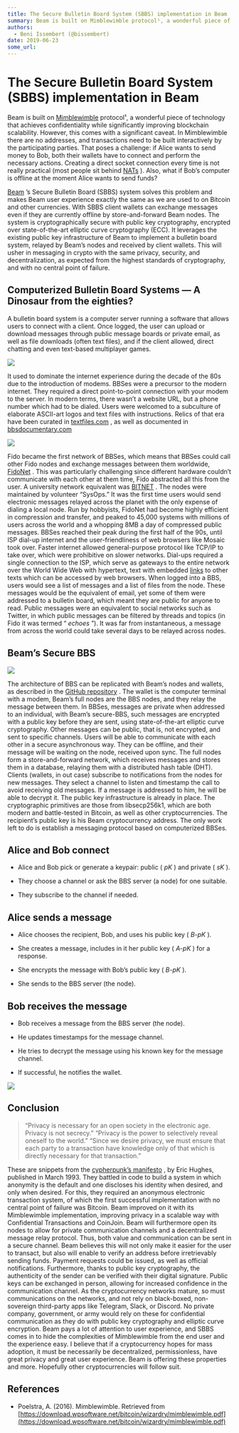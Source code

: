 ```yaml
---
title: The Secure Bulletin Board System (SBBS) implementation in Beam
summary: Beam is built on Mimblewimble protocol¹, a wonderful piece of technology that achieves confidentiality while significantly improving blockchain scalability. However, this comes with a significant caveat. In Mimblewimble there are no addresses, and transactions need to be built interactively by the participating parties. That poses a challenge- if Alice wants to send money to Bob, both their wallets have to connect and perform the necessary actions. Creating a direct socket connection every time
authors:
  - Beni Issembert (@bissembert)
date: 2019-06-23
some_url: 
---
```


# The Secure Bulletin Board System (SBBS) implementation in Beam

Beam is built on 
[Mimblewimble](https://docs.beam.mw/Mimblewimble.pdf)
 protocol¹, a wonderful piece of technology that achieves confidentiality while significantly improving blockchain scalability. However, this comes with a significant caveat. In Mimblewimble there are no addresses, and transactions need to be built interactively by the participating parties.
That poses a challenge: if Alice wants to send money to Bob, both their wallets have to connect and perform the necessary actions. Creating a direct socket connection every time is not really practical (most people sit behind 
[NATs](https://en.wikipedia.org/wiki/Network_address_translation)
 ). Also, what if Bob’s computer is offline at the moment Alice wants to send funds?
 
[Beam](https://www.beam.mw/)
 ’s Secure Bulletin Board (SBBS) system solves this problem and makes Beam user experience exactly the same as we are used to on Bitcoin and other currencies.
With SBBS client wallets can exchange messages even if they are currently offline by store-and-forward Beam nodes. The system is cryptographically secure with public key cryptography, encrypted over state-of-the-art elliptic curve cryptography (ECC). It leverages the existing public key infrastructure of Beam to implement a bulletin board system, relayed by Beam’s nodes and received by client wallets. This will usher in messaging in crypto with the same privacy, security, and decentralization, as expected from the highest standards of cryptography, and with no central point of failure.

## Computerized Bulletin Board Systems — A Dinosaur from the eighties?
A bulletin board system is a computer server running a software that allows users to connect with a client. Once logged, the user can upload or download messages through public message boards or private email, as well as file downloads (often text files), and if the client allowed, direct chatting and even text-based multiplayer games.

![](https://api.kauri.io:443/ipfs/QmPg5VmNbbwGkLpWD1LyaUgY8jqvtB6LNZFJrezP9Ws7oL)

It used to dominate the internet experience during the decade of the 80s due to the introduction of modems. BBSes were a precursor to the modern internet. They required a direct point-to-point connection with your modem to the server. In modern terms, there wasn’t a website URL, but a phone number which had to be dialed. Users were welcomed to a subculture of elaborate ASCII-art logos and text files with instructions. Relics of that era have been curated in 
[textfiles.com](http://textfiles.com)
 , as well as documented in 
[bbsdocumentary.com](http://www.bbsdocumentary.com/)
 

![](https://api.kauri.io:443/ipfs/QmX292nQ7ve26YUeuY7mKFPLUJwV7X3r1g2earozdF29SF)

Fido became the first network of BBSes, which means that BBSes could call other Fido nodes and exchange messages between them worldwide, 
[FidoNet](https://www.fidonet.org/inet92_Randy_Bush.txt)
 . This was particularly challenging since different hardware couldn’t communicate with each other at them time, Fido abstracted all this from the user. A university network equivalent was 
[BITNET](https://en.wikipedia.org/wiki/BITNET)
 . The nodes were maintained by volunteer “SysOps.” It was the first time users would send electronic messages relayed across the planet with the only expense of dialing a local node.
Run by hobbyists, FidoNet had become highly efficient in compression and transfer, and peaked to 45,000 systems with millions of users across the world and a whopping 8MB a day of compressed public messages.
BBSes reached their peak during the first half of the 90s, until ISP dial-up internet and the user-friendliness of web browsers like Mosaic took over. Faster internet allowed general-purpose protocol like TCP/IP to take over, which were prohibitive on slower networks. Dial-ups required a single connection to the ISP, which serve as gateways to the entire network over the World Wide Web with hypertext, text with embedded 
[links](https://medium.com/@Ronenl/the-secure-bulletin-board-system-sbbs-implementation-in-beam-a01b91c0e919)
 to other texts which can be accessed by web browsers.
When logged into a BBS, users would see a list of messages and a list of files from the node. These messages would be the equivalent of email, yet some of them were addressed to a bulletin board, which meant they are public for anyone to read. Public messages were an equivalent to social networks such as Twitter, in which public messages can be filtered by threads and topics (in Fido it was termed “ 
_echoes_
 ”). It was far from instantaneous, a message from across the world could take several days to be relayed across nodes.

## Beam’s Secure BBS

![](https://api.kauri.io:443/ipfs/QmSkCy4EF2v46YxRr69si3Hkkvmvu53ibTwR4h65Rn1ywW)

The architecture of BBS can be replicated with Beam’s nodes and wallets, as described in the 
[GitHub repository](https://github.com/BeammW/beam/wiki/Secure-bulletin-board-system-%28SBBS%29)
 . The wallet is the computer terminal with a modem, Beam’s full nodes are the BBS nodes, and they relay the message between them. In BBSes, messages are private when addressed to an individual, with Beam’s secure-BBS, such messages are encrypted with a public key before they are sent, using state-of-the-art elliptic curve cryptography. Other messages can be public, that is, not encrypted, and sent to specific channels.
Users will be able to communicate with each other in a secure asynchronous way. They can be offline, and their message will be waiting on the node, received upon sync.
The full nodes form a store-and-forward network, which receives messages and stores them in a database, relaying them with a distributed hash table (DHT). Clients (wallets, in out case) subscribe to notifications from the nodes for new messages. They select a channel to listen and timestamp the call to avoid receiving old messages. If a message is addressed to him, he will be able to decrypt it.
The public key infrastructure is already in place. The cryptographic primitives are those from libsecp256k1, which are both modern and battle-tested in Bitcoin, as well as other cryptocurrencies. The recipient’s public key is his Beam cryptocurrency address. The only work left to do is establish a messaging protocol based on computerized BBSes.

## Alice and Bob connect



 * Alice and Bob pick or generate a keypair: public ( _pK_ ) and private ( _sK_ ).

 * They choose a channel or ask the BBS server (a node) for one suitable.

 * They subscribe to the channel if needed.

## Alice sends a message



 * Alice chooses the recipient, Bob, and uses his public key ( _B-pK_ ).

 * She creates a message, includes in it her public key ( _A-pK_ ) for a response.

 * She encrypts the message with Bob’s public key ( _B-pK_ ).

 * She sends to the BBS server (the node).

## Bob receives the message



 * Bob receives a message from the BBS server (the node).

 * He updates timestamps for the message channel.

 * He tries to decrypt the message using his known key for the message channel.

 * If successful, he notifies the wallet.

![](https://api.kauri.io:443/ipfs/QmTLtNBbpqwoD6dhrHwdhZ6iFxZmq7SKdsgmmUJh3TmUw6)


## Conclusion
> “Privacy is necessary for an open society in the electronic age. Privacy is not secrecy.” “Privacy is the power to selectively reveal oneself to the world.” “Since we desire privacy, we must ensure that each party to a transaction have knowledge only of that which is directly necessary for that transaction.”

These are snippets from the 
[cypherpunk’s manifesto](https://www.activism.net/cypherpunk/manifesto.html)
 , by Eric Hughes, published in March 1993. They battled in code to build a system in which anonymity is the default and one discloses his identity when desired, and only when desired. For this, they required an anonymous electronic transaction system, of which the first successful implementation with no central point of failure was Bitcoin. Beam improved on it with its Mimblewimble implementation, improving privacy in a scalable way with Confidential Transactions and CoinJoin.
Beam will furthermore open its nodes to allow for private communication channels and a decentralized message relay protocol. Thus, both value and communication can be sent in a secure channel. Beam believes this will not only make it easier for the user to transact, but also will enable to verify an address before irretrievably sending funds. Payment requests could be issued, as well as official notifications.
Furthermore, thanks to public key cryptography, the authenticity of the sender can be verified with their digital signature. Public keys can be exchanged in person, allowing for increased confidence in the communication channel.
As the cryptocurrency networks mature, so must communications on the networks, and not rely on black-boxed, non-sovereign third-party apps like Telegram, Slack, or Discord. No private company, government, or army would rely on these for confidential communication as they do with public key cryptography and elliptic curve encryption.
Beam pays a lot of attention to user experience, and SBBS comes in to hide the complexities of Mimblewimble from the end user and the experience easy. I believe that if a cryptocurrency hopes for mass adoption, it must be necessarily be decentralized, permissionless, have great privacy and great user experience.
Beam is offering these properties and more. Hopefully other cryptocurrencies will follow suit.

## References



 * Poelstra, A. (2016). Mimblewimble. Retrieved from [https://download.wpsoftware.net/bitcoin/wizardry/mimblewimble.pdf](https://download.wpsoftware.net/bitcoin/wizardry/mimblewimble.pdf) 
